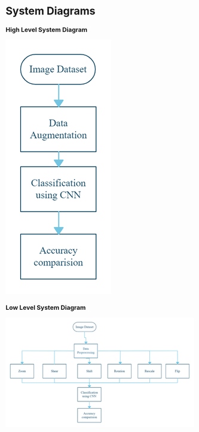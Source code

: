 # System Diagrams

### High Level System Diagram
![High Level sys Diagram](https://github.com/honey-16hc/Mini_Project/blob/main/2_Design/structure%20Diagrams/high%20level%20structure.png)

### Low Level System Diagram
![Low Level sys Diagram](https://github.com/honey-16hc/Mini_Project/blob/main/2_Design/structure%20Diagrams/low%20level_structure.png)

